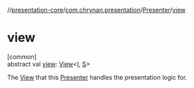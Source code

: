 //[presentation-core](../../../index.md)/[com.chrynan.presentation](../index.md)/[Presenter](index.md)/[view](view.md)

# view

[common]\
abstract val [view](view.md): [View](../-view/index.md)&lt;[I](index.md), [S](index.md)&gt;

The [View](../-view/index.md) that this [Presenter](index.md) handles the presentation logic for.
